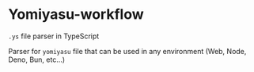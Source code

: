 # Yomiyasu-workflow
`.ys` file parser in TypeScript

Parser for `yomiyasu` file that can be used in any environment (Web, Node, Deno, Bun, etc...)
